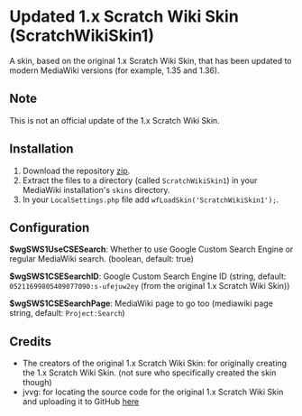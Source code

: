 # Updated 1.x Scratch Wiki Skin (ScratchWikiSkin1)
A skin, based on the original 1.x Scratch Wiki Skin, that has been updated to modern MediaWiki versions (for example, 1.35 and 1.36).

## Note
This is not an official update of the 1.x Scratch Wiki Skin.

## Installation
1. Download the repository [zip](https://github.com/Mrcomputer1/ScratchWikiSkin-1.x-Updated/archive/refs/heads/master.zip).
2. Extract the files to a directory (called `ScratchWikiSkin1`) in your MediaWiki installation's `skins` directory.
3. In your `LocalSettings.php` file add `wfLoadSkin('ScratchWikiSkin1');`.

## Configuration
**$wgSWS1UseCSESearch**: Whether to use Google Custom Search Engine or regular MediaWiki search. (boolean, default: true)

**$wgSWS1CSESearchID**: Google Custom Search Engine ID (string, default: `05211699805409077090:s-ufejuw2ey` (from the original 1.x Scratch Wiki Skin))

**$wgSWS1CSESearchPage**: MediaWiki page to go too (mediawiki page string, default: `Project:Search`)

## Credits
* The creators of the original 1.x Scratch Wiki Skin: for originally creating the 1.x Scratch Wiki Skin. (not sure who specifically created the skin though)
* jvvg: for locating the source code for the original 1.x Scratch Wiki Skin and uploading it to GitHub [here](https://github.com/InternationalScratchWiki/ScratchWikiSkin-1.x)